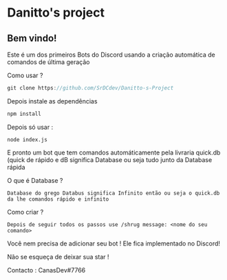 # Danitto's project


Bem vindo!
------------
Este é um dos primeiros Bots do Discord usando a criação automática de comandos de última geração 

Como usar ?
```js
git clone https://github.com/SrDCdev/Danitto-s-Project
```

Depois instale as dependências 
```js
npm install 
``` 

Depois só usar :
```
node index.js
``` 

E pronto um bot que tem comandos automáticamente pela livraria quick.db (quick de rápido e dB significa Database ou seja tudo junto da Database rápida 

O que é Database ?
```
Database do grego Databus significa Infinito então ou seja o quick.db da lhe comandos rápido e infinito
```
Como criar ? 
```
Depois de seguir todos os passos use /shrug message: <nome do seu comando> 
``` 
Você nem precisa de adicionar seu bot ! Ele fica implementado no Discord!

Não se esqueça de deixar sua star ! 

Contacto :
CanasDev#7766
